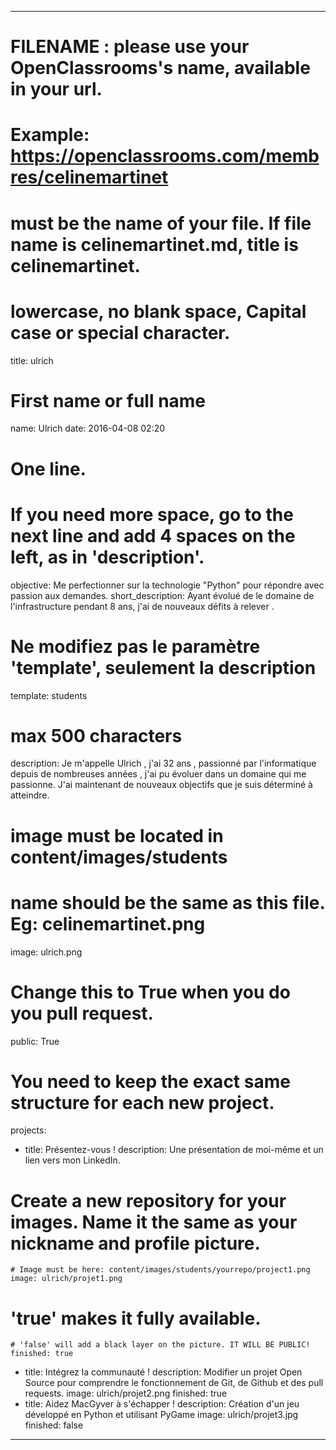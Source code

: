 ---

# FILENAME : please use your OpenClassrooms's name, available in your url.
# Example: https://openclassrooms.com/membres/celinemartinet
# must be the name of your file. If file name is celinemartinet.md, title is celinemartinet.
# lowercase, no blank space, Capital case or special character.
title: ulrich

# First name or full name
name: Ulrich
date: 2016-04-08 02:20

# One line.
# If you need more space, go to the next line and add 4 spaces on the left, as in 'description'.
objective: Me perfectionner sur la technologie "Python" pour répondre avec passion aux demandes.
short_description: Ayant évolué de le domaine de l'infrastructure pendant 8 ans, j'ai de nouveaux défits à relever .

# Ne modifiez pas le paramètre 'template', seulement la description
template: students

# max 500 characters
description:
    Je m'appelle Ulrich , j'ai 32 ans , passionné par l'informatique depuis de nombreuses années ,
	j'ai pu évoluer dans un domaine qui me passionne. 
	J'ai maintenant de nouveaux objectifs que je suis déterminé à atteindre. 
	
# image must be located in content/images/students
# name should be the same as this file. Eg: celinemartinet.png
image: ulrich.png

# Change this to True when you do you pull request.
public: True

# You need to keep the exact same structure for each new project.
projects:
  - title: Présentez-vous !
    description: Une présentation de moi-même et un lien vers mon LinkedIn.
# Create a new repository for your images. Name it the same as your nickname and profile picture.
    # Image must be here: content/images/students/yourrepo/project1.png
    image: ulrich/projet1.png
	
# 'true' makes it fully available.
    # 'false' will add a black layer on the picture. IT WILL BE PUBLIC!
    finished: true
  - title: Intégrez la communauté !
    description: Modifier un projet Open Source pour comprendre le fonctionnement de Git, de Github et des pull requests. 
    image: ulrich/projet2.png
    finished: true
- title: Aidez MacGyver à s'échapper !
    description: Création d'un jeu développé en Python et utilisant PyGame
    image: ulrich/projet3.jpg
    finished: false
---